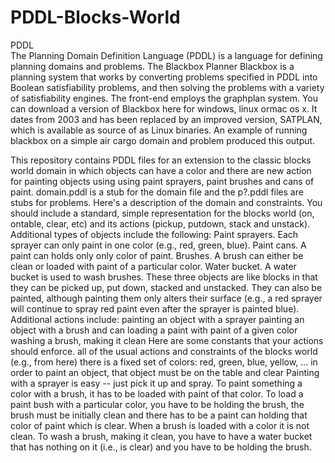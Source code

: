 # PDDL-Blocks-World
PDDL  
The Planning Domain Definition Language (PDDL) is a language for defining planning domains and problems. 
The Blackbox Planner
Blackbox is a planning system that works by converting problems specified in PDDL into Boolean satisfiability problems, and then solving the problems with a variety of satisfiability engines. The front-end employs the graphplan system. You can download a version of Blackbox here for windows, linux ormac os x. It dates from 2003 and has been replaced by an improved version, SATPLAN, which is available as source of as Linux binaries.  An example of running blackbox on a simple air cargo domain and problem produced this output. 

This repository contains PDDL files for an extension to the classic blocks world domain in which objects can have a color and there are new action for painting objects using using paint sprayers, paint brushes and cans of paint. domain.pddl is a stub for the domain file and the p?.pddl files are stubs for problems.  Here's a description of the domain and constraints.  You should include a standard, simple representation for the blocks world (on, ontable, clear, etc) and its actions (pickup, putdown, stack and unstack). Additional types of objects include the following:  Paint sprayers. Each sprayer can only paint in one color (e.g., red, green, blue). Paint cans. A paint can holds only only color of paint. Brushes. A brush can either be clean or loaded with paint of a particular color. Water bucket. A water bucket is used to wash brushes. These three objects are like blocks in that they can be picked up, put down, stacked and unstacked. They can also be painted, although painting them only alters their surface (e.g., a red sprayer will continue to spray red paint even after the sprayer is painted blue).  Additional actions include:  painting an object with a sprayer painting an object with a brush and can loading a paint with paint of a given color washing a brush, making it clean Here are some constants that your actions should enforce.  all of the usual actions and constraints of the blocks world (e.g., from here) there is a fixed set of colors: red, green, blue, yellow, ... in order to paint an object, that object must be on the table and clear Painting with a sprayer is easy -- just pick it up and spray. To paint something a color with a brush, it has to be loaded with paint of that color. To load a paint bush with a particular color, you have to be holding the brush, the brush must be initially clean and there has to be a paint can holding that color of paint which is clear. When a brush is loaded with a color it is not clean. To wash a brush, making it clean, you have to have a water bucket that has nothing on it (i.e., is clear) and you have to be holding the brush.
